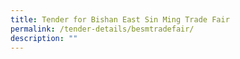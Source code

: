 ```yaml
---
title: Tender for Bishan East Sin Ming Trade Fair
permalink: /tender-details/besmtradefair/
description: ""
---
```

